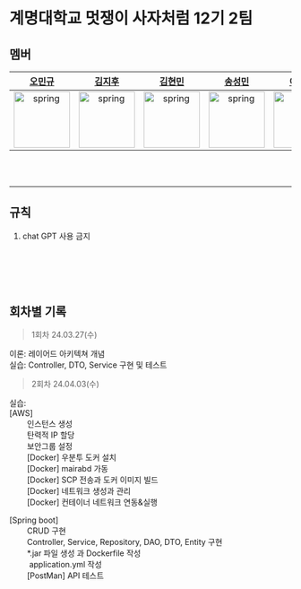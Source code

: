 # 계명대학교 멋쟁이 사자처럼 12기 2팀
  
## 멤버
|[오민규](https://github.com/kormk)|[김지후](https://github.com/jihukimme)|[김현민](https://github.com/baekggum)|[송성민](https://github.com/tjdals4716)|[이시영](https://github.com/krsy0411)|
|:---:|:---:|:---:|:---:|:---:|
|<img src="https://avatars.githubusercontent.com/u/63334787?v=4" alt="spring" width="100" height="100"/>|<img src="https://avatars.githubusercontent.com/u/127816292?v=4" alt="spring" width="100" height="100"/>|<img src="https://avatars.githubusercontent.com/u/49273517?v=4" alt="spring" width="100" height="100"/>|<img src="https://avatars.githubusercontent.com/u/144472331?v=4" alt="spring" width="100" height="100"/>|<img src="https://avatars.githubusercontent.com/u/90031820?v=4" alt="spring" width="100" height="100"/>|

<br><br>

---
## 규칙
1. chat GPT 사용 금지


<br><br>
---
## 회차별 기록

>1회차 24.03.27(수)  

이론: 레이어드 아키텍쳐 개념  
실습: Controller, DTO, Service 구현 및 테스트

>2회차 24.04.03(수)

실습:  
[AWS]  
    &nbsp;&nbsp;&nbsp;&nbsp;&nbsp;&nbsp;&nbsp;&nbsp;인스턴스 생성  
    &nbsp;&nbsp;&nbsp;&nbsp;&nbsp;&nbsp;&nbsp;&nbsp;탄력적 IP 할당  
    &nbsp;&nbsp;&nbsp;&nbsp;&nbsp;&nbsp;&nbsp;&nbsp;보안그룹 설정  
    &nbsp;&nbsp;&nbsp;&nbsp;&nbsp;&nbsp;&nbsp;&nbsp;[Docker] 우분투 도커 설치  
    &nbsp;&nbsp;&nbsp;&nbsp;&nbsp;&nbsp;&nbsp;&nbsp;[Docker] mairabd 가동  
    &nbsp;&nbsp;&nbsp;&nbsp;&nbsp;&nbsp;&nbsp;&nbsp;[Docker] SCP 전송과 도커 이미지 빌드   
    &nbsp;&nbsp;&nbsp;&nbsp;&nbsp;&nbsp;&nbsp;&nbsp;[Docker] 네트워크 생성과 관리  
    &nbsp;&nbsp;&nbsp;&nbsp;&nbsp;&nbsp;&nbsp;&nbsp;[Docker] 컨테이너 네트워크 연동&실행  

[Spring boot]  
&nbsp;&nbsp;&nbsp;&nbsp;&nbsp;&nbsp;&nbsp;&nbsp;CRUD 구현  
&nbsp;&nbsp;&nbsp;&nbsp;&nbsp;&nbsp;&nbsp;&nbsp;Controller, Service, Repository, DAO, DTO, Entity 구현  
&nbsp;&nbsp;&nbsp;&nbsp;&nbsp;&nbsp;&nbsp;&nbsp;*.jar 파일 생성 과 Dockerfile 작성  
&nbsp;&nbsp;&nbsp;&nbsp;&nbsp;&nbsp;&nbsp;&nbsp; application.yml 작성  
&nbsp;&nbsp;&nbsp;&nbsp;&nbsp;&nbsp;&nbsp;&nbsp;[PostMan] API 테스트


